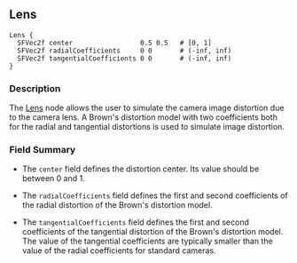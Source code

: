 ## Lens

```
Lens {
  SFVec2f center                 0.5 0.5   # [0, 1]
  SFVec2f radialCoefficients     0 0       # (-inf, inf)
  SFVec2f tangentialCoefficients 0 0       # (-inf, inf)
}
```

### Description

The [Lens](#lens) node allows the user to simulate the camera image distortion due to the camera lens.
A Brown's distortion model with two coefficients both for the radial and tangential distortions is used to simulate image distortion.

### Field Summary

- The `center` field defines the distortion center. Its value should be between 0
and 1.

- The `radialCoefficients` field defines the first and second coefficients of the
radial distortion of the Brown's distortion model.

- The `tangentialCoefficients` field defines the first and second coefficients of
the tangential distortion of the Brown's distortion model. The value of the
tangential coefficients are typically smaller than the value of the radial
coefficients for standard cameras.
